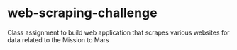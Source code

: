 # web-scraping-challenge
Class assignment to build web application that scrapes various websites for data related to the Mission to Mars
